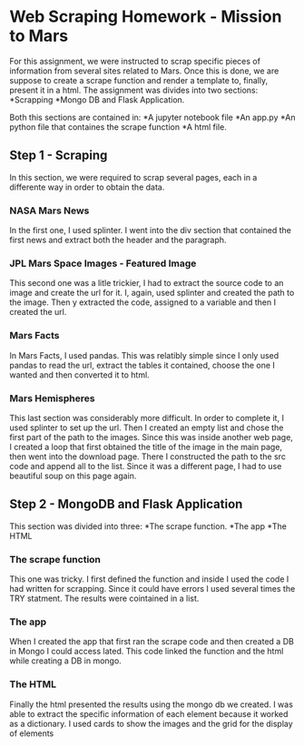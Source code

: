 # Web Scraping Homework - Mission to Mars
For this assignment, we were instructed to scrap specific pieces of information from several sites related to Mars. Once this is done, we are suppose to create a scrape function and render a template to, finally, present it in a html.
The assignment was divides into two sections:
*Scrapping
*Mongo DB and Flask Application.

Both this sections are contained in:
*A jupyter notebook file
*An app.py 
*An python file that containes the scrape function
*A html file.

## Step 1 - Scraping
In this section, we were required to scrap several pages, each in a differente way in order to obtain the data.

### NASA Mars News
In the first one, I used splinter. I went into the div section that contained the first news and extract both the header and the paragraph.

### JPL Mars Space Images - Featured Image
This second one was a litle trickier, I had to extract the source code to an image and create the url for it. I, again, used splinter and created the path to the image. Then y extracted the code, assigned to a variable and then I created the url.

### Mars Facts
In Mars Facts, I used pandas. This was relatibly simple since I only used pandas to read the url, extract the tables it contained, choose the one I wanted and then converted it to html.

### Mars Hemispheres
This last section was considerably more difficult. In order to complete it, I used splinter to set up the url. Then I created an empty list and chose the first part of the path to the images. Since this was inside another web page, I created a loop that first obtained the title of the image in the main page, then went into the download page. There I constructed the path to the src code and append all to the list. Since it was a different page, I had to use beautiful soup on this page again. 


## Step 2 - MongoDB and Flask Application
This section was divided into three:
*The scrape function.
*The app
*The HTML

### The scrape function
This one was tricky. I first defined the function and inside I used the code I had written for scrapping. Since it could have errors I used several times the TRY statment. The results were cointained in a list. 

### The app
When I created the app that first ran the scrape code and then created a DB in Mongo I could access lated. This code linked the function and the html while creating a DB in mongo.

### The HTML
Finally the html presented the results using the mongo db we created. I was able to extract the specific information of each element because it worked as a dictionary. I used cards to show the images and the grid for the display of elements 
